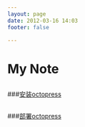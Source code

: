 ```yaml
---
layout: page
date: 2012-03-16 14:03
footer: false

---
```


# My Note
## 

###[安装octopress](/notes/octopress-install.html)

## 

###[部署octopress](/notes/deploy-octopress.html)
